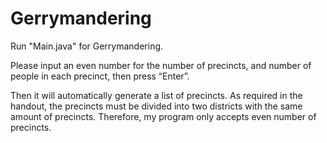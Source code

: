 # Gerrymandering

Run "Main.java" for Gerrymandering.

Please input an even number for the number of precincts, and number of people in each precinct,
then press “Enter”.

Then it will automatically generate a list of precincts. As required in the handout, the precincts must be divided into two districts with the same amount of precincts. Therefore, my program only accepts even number of precincts.
